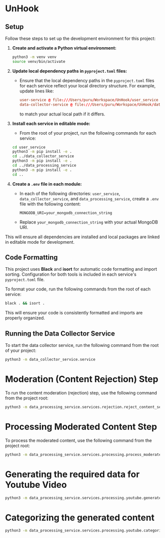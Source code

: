 # UnHook

## Setup

Follow these steps to set up the development environment for this project:

1. **Create and activate a Python virtual environment:**

   ```bash
   python3 -m venv venv
   source venv/bin/activate
   ```

2. **Update local dependency paths in `pyproject.toml` files:**
   - Ensure that the local dependency paths in the `pyproject.toml` files for each service reflect your local directory structure. For example, update lines like:
     ```toml
     user-service @ file:///Users/puru/Workspace/UnHook/user_service
     data-collector-service @ file:///Users/puru/Workspace/UnHook/data_collector_service
     ```
     to match your actual local path if it differs.

3. **Install each service in editable mode:**
   - From the root of your project, run the following commands for each service:

   ```bash
   cd user_service
   python3 -m pip install -e .
   cd ../data_collector_service
   python3 -m pip install -e .
   cd ../data_processing_service
   python3 -m pip install -e .
   cd ..
   ```

4. **Create a `.env` file in each module:**
   - In each of the following directories: `user_service`, `data_collector_service`, and `data_processing_service`, create a `.env` file with the following content:
     ```env
     MONGODB_URI=your_mongodb_connection_string
     ```
   - Replace `your_mongodb_connection_string` with your actual MongoDB URI.

This will ensure all dependencies are installed and local packages are linked in editable mode for development.

## Code Formatting

This project uses **Black** and **isort** for automatic code formatting and import sorting. Configuration for both tools is included in each service's `pyproject.toml` file.

To format your code, run the following commands from the root of each service:

```bash
black . && isort .
```

This will ensure your code is consistently formatted and imports are properly organized.

## Running the Data Collector Service

To start the data collector service, run the following command from the root of your project:

```bash
python3 -m data_collector_service.service
```

# Moderation (Content Rejection) Step

To run the content moderation (rejection) step, use the following command from the project root:

```sh
python3 -m data_processing_service.services.rejection.reject_content_service
```

# Processing Moderated Content Step

To process the moderated content, use the following command from the project root:

```sh
python3 -m data_processing_service.services.processing.process_moderated_content_service
```

# Generating the required data for Youtube Video
```sh
python3 -m data_processing_service.services.processing.youtube.generate_required_content.generate_required_youtube_content_service
```

# Categorizing the generated content
```sh
python3 -m data_processing_service.services.processing.youtube.categorize_content.categorize_youtube_content_service
```




